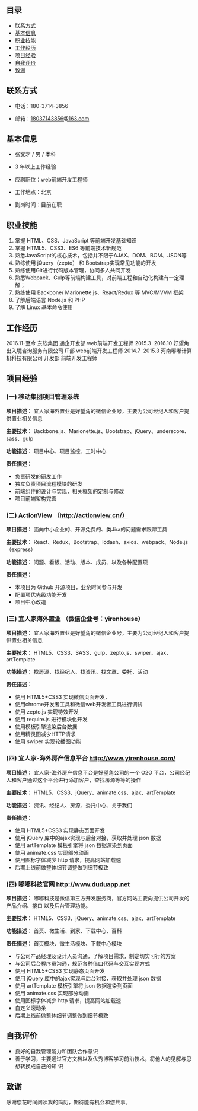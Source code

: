 ## 目录

+ [联系方式](联系方式)
+ [基本信息](基本信息)
+ [职业技能](职业技能)
+ [工作经历](工作经历)
+ [项目经验](项目经验)
+ [自我评价](自我评价)
+ [致谢](致谢)

## 联系方式

+ 电话：180-3714-3856

+ 邮箱：18037143856@163.com

## 基本信息

+ 张文才 / 男 / 本科
+ 3 年以上工作经验

+ 应聘职位：web前端开发工程师

+ 工作地点：北京

+ 到岗时间：目前在职

## 职业技能

1. 掌握 HTML、CSS、JavaScript 等前端开发基础知识
2. 掌握 HTML5、CSS3、ES6 等前端技术新规范
3. 熟悉JavaScript的核心技术，包括并不限于AJAX、DOM、BOM、JSON等
4. 熟练使用 jQuery（zepto） 和 Bootstrap实现常见功能的开发
5. 熟练使用Git进行代码版本管理，协同多人共同开发 
6. 熟悉Webpack、Gulp等前端构建工具，对前端工程和自动化构建有一定理解；
7. 熟练使用 Backbone/ Marionette.js、React/Redux 等 MVC/MVVM 框架
8. 了解后端语言 Node.js 和 PHP
9. 了解 Linux 基本命令使用

## 工作经历

2016.11-至今	东软集团	通企开发部	web前端开发工程师
2015.3 ­ 2016.10	好望角出入境咨询服务有限公司	IT部	web前端开发工程师
2014.7 ­ 2015.3	河南嘟嘟计算机科技有限公司	开发部	前端开发工程师

## 项目经验

### (一)  移动集团项目管理系统

**项目描述：** 宜人家海外置业是好望角的微信企业号，主要为公司经纪人和客户提供置业相关信息

**主要技术：** Backbone.js、Marionette.js、Bootstrap、jQuery、underscore、sass、gulp

**功能描述：** 项目中心、项目监控、工时中心

**责任描述：**  
+ 负责研发的研发工作
+ 独立负责项目流程模块的研发
+ 前端组件的设计与实现，相关框架的定制与修改 
+ 项目前端架构完善 

### (二)  ActionView （http://actionview.cn/）

**项目描述：** 面向中小企业的、开源免费的、类Jira的问题需求跟踪工具

**主要技术：** React、Redux、Bootstrap、lodash、axios、webpack、Node.js（express）

**功能描述：** 问题、看板、活动、版本、成员、以及各种配置项

**责任描述：**
+ 本项目为 Github 开源项目，业余时间参与开发
+ 配置项优先级功能开发
+ 项目中心改造


### (三)  宜人家海外置业 （微信企业号：yirenhouse）

**项目描述：** 宜人家海外置业是好望角的微信企业号，主要为公司经纪人和客户提供置业相关信息

**主要技术：** HTML5、CSS3、SASS、gulp、zepto.js、swiper、ajax、artTemplate

**功能描述：** 找房源、找经纪人、找资讯、找文章、委托、活动

**责任描述：**
+ 使用 HTML5+CSS3 实现微信页面开发，
+ 使用chrome开发者工具和微信web开发者工具进行调试
+ 使用 zepto.js 实现特效开发
+ 使用 require.js 进行模块化开发
+ 使用模板引擎渲染后台数据
+ 使用精灵图减少HTTP请求
+ 使用 swiper 实现轮播图功能

### (四)  宜人家-海外房产信息平台 http://www.yirenhouse.com/

**项目描述：** 宜人家-海外房产信息平台是好望角公司的一个 O2O 平台，公司经纪人和客户通过这个平台进行添加客户，查找房源等等的操作

**主要技术：** HTML5、CSS3、jQuery、animate.css、ajax、artTemplate

**功能描述：** 资讯、经纪人、房源、委托中心、关于我们

**责任描述：** 
+ 使用 HTML5+CSS3 实现静态页面开发
+ 使用 jQuery 库中的ajax实现与后台对接，获取并处理 json 数据
+ 使用 artTemplate 模板引擎将 json 数据渲染到页面
+ 使用 animate.css 实现部分动画
+ 使用图标字体减少 http 请求，提高网站加载速
+ 后期上线前做整体细节调整做到细节极致

### (四)  嘟嘟科技官网 http://www.duduapp.net

**项目描述：** 嘟嘟科技是微信第三方开发服务商，官方网站主要向提供公司开发的产品介绍、接口
以及后台管理功能。

**主要技术：** HTML5、CSS3、jQuery、animate.css、ajax、artTemplate

**功能描述：** 首页、微生活、到家、下载中心、百科

**责任描述：** 首页模块、微生活模块、下载中心模块
+ 与公司产品经理及设计人员沟通，了解项目需求，制定切实可行的方案
+ 与公司后台程序员沟通，规范各种借口代码与交互实现方式
+ 使用 HTML5+CSS3 实现静态页面开发
+ 使用 jQuery 库中的ajax实现与后台对接，获取并处理 json 数据
+ 使用 artTemplate 模板引擎将 json 数据渲染到页面
+ 使用 animate.css 实现部分动画
+ 使用图标字体减少 http 请求，提高网站加载速
+ 自定义滚动条
+ 后期上线前做整体细节调整做到细节极致

## 自我评价

+ 良好的自我管理能力和团队合作意识
+ 善于学习，主要通过官方文档以及优秀博客学习前沿技术，将他人的见解与思想转换成自己的知
识

## 致谢

感谢您花时间阅读我的简历，期待能有机会和您共事。
